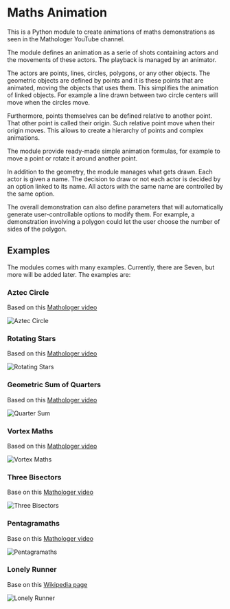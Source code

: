 # Maths Animation

This is a Python module to create animations of maths demonstrations
as seen in the Mathologer YouTube channel.

The module defines an animation as a serie of shots containing actors
and the movements of these actors. The playback is managed by an
animator.

The actors are points, lines, circles, polygons, or any other objects.
The geometric objects are defined by points and it is these points that
are animated, moving the objects that uses them. This simplifies the
animation of linked objects. For example a line drawn between two
circle centers will move when the circles move.

Furthermore, points themselves can be defined relative to another
point. That other point is called their origin. Such relative point
move when their origin moves. This allows to create a hierarchy of
points and complex animations.

The module provide ready-made simple animation formulas, for example
to move a point or rotate it around another point.

In addition to the geometry, the module manages what gets drawn. Each
actor is given a name. The decision to draw or not each actor is
decided by an option linked to its name. All actors with the same
name are controlled by the same option.

The overall demonstration can also define parameters that will
automatically generate user-controllable options to modify them.
For example, a demonstration involving a polygon could let the user
choose the number of sides of the polygon.

## Examples

The modules comes with many examples. Currently, there are Seven, but
more will be added later. The examples are:

### Aztec Circle
Based on this [Mathologer video](https://www.youtube.com/watch?v=Yy7Q8IWNfHM)

![Aztec Circle](https://github.com/pierrebai/MathAnim/blob/main/examples/aztec_circle/Aztec-Circle.png "Aztec Circle")

### Rotating Stars

Based on this [Mathologer video](https://www.youtube.com/watch?v=oEN0o9ZGmOM&t=1261s)

![Rotating Stars](https://github.com/pierrebai/MathAnim/blob/main/examples/rotating_stars/Rotating-Stars.png "Rotating Stars")

### Geometric Sum of Quarters

Based on this [Mathologer video](https://www.youtube.com/watch?v=SOBz-aFOH2I)

![Quarter Sum](https://github.com/pierrebai/MathAnim/blob/main/examples/quarter_geometric_sum/Quarter-Sum.png "Quarter Sum")

### Vortex Maths

Based on this [Mathologer video](https://www.youtube.com/watch?v=6ZrO90AI0c8&t=7s)

![Vortex Maths](https://github.com/pierrebai/MathAnim/blob/main/examples/vortex_maths/Vortext-Maths.png "Vortex Maths")

### Three Bisectors

Base on this [Mathologer video](https://www.youtube.com/watch?v=XOS73mTomPY)

![Three Bisectors](https://github.com/pierrebai/MathAnim/blob/main/examples/three_bisectors/Three-Bisectors.png "Three Bisectors")

### Pentagramaths

Base on this [Mathologer video](https://www.youtube.com/watch?v=w4AUOgfW9NI)

![Pentagramaths](https://github.com/pierrebai/MathAnim/blob/main/examples/pentagramaths/Pentagramaths.png "Pentagramaths")

### Lonely Runner

Base on this [Wikipedia page](https://en.wikipedia.org/wiki/Lonely_runner_conjecture)

![Lonely Runner](https://github.com/pierrebai/MathAnim/blob/main/examples/lonely_runner/Lonely_Runner.png "Lonely Runner")
